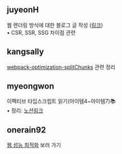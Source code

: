 <h2>juyeonH</h2>웹 렌더링 방식에 대한 블로그 글 작성 (<a href="https://im-developer.tistory.com/227">링크</a>)<br>• CSR, SSR, SSG 차이점 관련<h2>kangsally</h2><a href="https://www.notion.so/webpack-splitChunk-9538cdb0d840481081498db5b9af29b0">webpack-optimization-splitChunks</a> 관련 정리<h2>myeongwon</h2>이펙티브 타입스크립트 읽기(아이템4~아이템7)📚 <br>• 정리: <a href="https://www.notion.so/lighting1/617506b2fad24a97ab36ce50b1cfa508">노션링크</a><h2>onerain92</h2><a href="https://www.notion.so/Chapter03-1ca8abf904cd49249365d7d5d7eb9712">웹 성능 최적화</a> 보러 가기